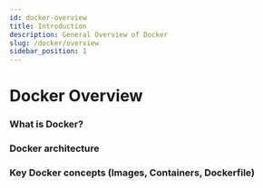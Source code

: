 ```yaml
---
id: docker-overview
title: Introduction
description: General Overview of Docker
slug: /docker/overview
sidebar_position: 1
---
```


# Docker Overview

### What is Docker?

### Docker architecture

### Key Docker concepts (Images, Containers, Dockerfile)